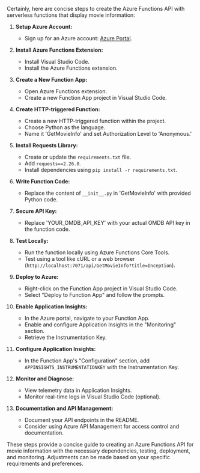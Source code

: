 Certainly, here are concise steps to create the Azure Functions API with serverless functions that display movie information:

1. **Setup Azure Account:**
   - Sign up for an Azure account: [Azure Portal](https://portal.azure.com/).

2. **Install Azure Functions Extension:**
   - Install Visual Studio Code.
   - Install the Azure Functions extension.

3. **Create a New Function App:**
   - Open Azure Functions extension.
   - Create a new Function App project in Visual Studio Code.

4. **Create HTTP-triggered Function:**
   - Create a new HTTP-triggered function within the project.
   - Choose Python as the language.
   - Name it 'GetMovieInfo' and set Authorization Level to 'Anonymous.'

5. **Install Requests Library:**
   - Create or update the `requirements.txt` file.
   - Add `requests==2.26.0`.
   - Install dependencies using `pip install -r requirements.txt`.

6. **Write Function Code:**
   - Replace the content of `__init__.py` in 'GetMovieInfo' with provided Python code.

7. **Secure API Key:**
   - Replace 'YOUR_OMDB_API_KEY' with your actual OMDB API key in the function code.

8. **Test Locally:**
   - Run the function locally using Azure Functions Core Tools.
   - Test using a tool like cURL or a web browser (`http://localhost:7071/api/GetMovieInfo?title=Inception`).

9. **Deploy to Azure:**
   - Right-click on the Function App project in Visual Studio Code.
   - Select "Deploy to Function App" and follow the prompts.

10. **Enable Application Insights:**
    - In the Azure portal, navigate to your Function App.
    - Enable and configure Application Insights in the "Monitoring" section.
    - Retrieve the Instrumentation Key.

11. **Configure Application Insights:**
    - In the Function App's "Configuration" section, add `APPINSIGHTS_INSTRUMENTATIONKEY` with the Instrumentation Key.

12. **Monitor and Diagnose:**
    - View telemetry data in Application Insights.
    - Monitor real-time logs in Visual Studio Code (optional).

13. **Documentation and API Management:**
    - Document your API endpoints in the README.
    - Consider using Azure API Management for access control and documentation.

These steps provide a concise guide to creating an Azure Functions API for movie information with the necessary dependencies, testing, deployment, and monitoring. Adjustments can be made based on your specific requirements and preferences.
